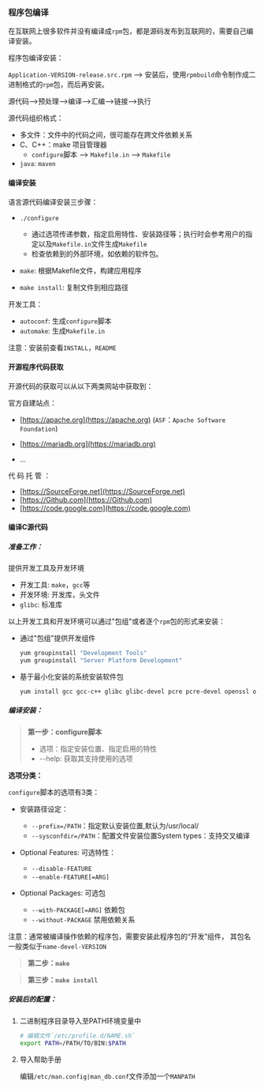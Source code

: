 ### 程序包编译

在互联网上很多软件并没有编译成`rpm`包，都是源码发布到互联网的，需要自己编译安装。

程序包编译安装：

`Application-VERSION-release.src.rpm` --> 安装后，使用`rpmbuild`命令制作成二进制格式的`rpm`包，而后再安装。

源代码-->预处理-->编译-->汇编-->链接-->执行

源代码组织格式：

* 多文件：文件中的代码之间，很可能存在跨文件依赖关系
* C、C++：make 项目管理器
  * `configure`脚本 --> `Makefile.in` --> `Makefile`
* `java`: `maven`

#### 编译安装

语言源代码编译安装三步骤：

* `./configure`

  * 通过选项传递参数，指定启用特性、安装路径等；执行时会参考用户的指定以及`Makefile.in`文件生成`Makefile`
  * 检查依赖到的外部环境，如依赖的软件包。

* `make`: 根据Makefile文件，构建应用程序

* `make install`: 复制文件到相应路径

开发工具：

* `autoconf`: 生成`configure`脚本
* `automake`: 生成`Makefile.in`

注意：安装前查看`INSTALL`，`README`

#### 开源程序代码获取

开源代码的获取可以从以下两类网站中获取到：

官方自建站点：

* [https://apache.org](https://apache.org) (`ASF`：`Apache Software Foundation`)

* [https://mariadb.org](https://mariadb.org)

* ...

代 码 托 管 ： 

* [https://SourceForge.net](https://SourceForge.net) 
* [https://Github.com](https://Github.com)
* [https://code.google.com](https://code.google.com)

#### 编译C源代码

##### 准备工作：

提供开发工具及开发环境

* 开发工具: `make`，`gcc`等
* 开发环境: 开发库，头文件
* `glibc`: 标准库

以上开发工具和开发环境可以通过"包组"或者逐个`rpm`包的形式来安装：

* 通过"包组"提供开发组件

  ```bash
  yum groupinstall "Development Tools"
  yum groupinstall "Server Platform Development"
  ```

* 基于最小化安装的系统安装软件包

  ```bash
  yum install gcc gcc-c++ glibc glibc-devel pcre pcre-devel openssl openssl-devel systemd-devel zlib-devel vim lrzsz tree screen lsof tcpdump wget ntpdate net-tools iotop bc	zip unzip nfs-utils
  ```

##### 编译安装：

> **第一步：configure脚本**
>
> * 选项：指定安装位置、指定启用的特性
> * --help: 获取其支持使用的选项

**选项分类：**

`configure`脚本的选项有3类：

* 安装路径设定：
  * `--prefix=/PATH`：指定默认安装位置,默认为/usr/local/
  * `--sysconfdir=/PATH`：配置文件安装位置System types：支持交叉编译

* Optional Features: 可选特性：
  * `--disable-FEATURE`
  * `--enable-FEATURE[=ARG]`

* Optional Packages: 可选包
  * `--with-PACKAGE[=ARG]` 依赖包
  * `--without-PACKAGE` 禁用依赖关系

注意：通常被编译操作依赖的程序包，需要安装此程序包的“开发”组件， 其包名一般类似于`name-devel-VERSION`

> **第二步：`make`**

> **第三步：`make install`**

##### 安装后的配置：

1. 二进制程序目录导入至PATH环境变量中

	```bash
	# 编辑文件`/etc/profile.d/NAME.sh`
	export PATH=/PATH/TO/BIN:$PATH
	```

2. 导入帮助手册

   编辑`/etc/man.config|man_db.conf`文件添加一个`MANPATH`